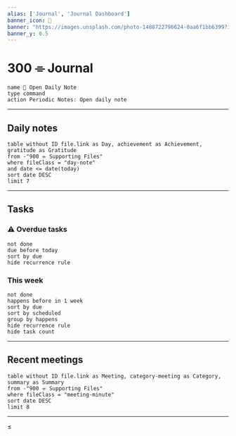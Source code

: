 ```yaml
---
alias: ['Journal', 'Journal Dashboard']
banner_icon: 📔
banner: "https://images.unsplash.com/photo-1488722796624-0aa6f1bb6399?ixlib=rb-4.0.3&ixid=MnwxMjA3fDB8MHxwaG90by1wYWdlfHx8fGVufDB8fHx8&auto=format&fit=crop&w=2370&q=80"
banner_y: 0.5
---
```


# 300 ⌯ Journal

```button
name 🌱 Open Daily Note
type command
action Periodic Notes: Open daily note
```
---
## Daily notes
```dataview
table without ID file.link as Day, achievement as Achievement, gratitude as Gratitude
from -"900 ⌯ Supporting Files"
where fileClass = "day-note"
and date <= date(today)
sort date DESC
limit 7
```
---
## Tasks

### ⚠️ Overdue tasks
```tasks
not done
due before today
sort by due
hide recurrence rule 
```
### This week
```tasks
not done 
happens before in 1 week
sort by due
sort by scheduled
group by happens
hide recurrence rule 
hide task count
```
---

## Recent meetings
```dataview
table without ID file.link as Meeting, category-meeting as Category, summary as Summary
from -"900 ⌯ Supporting Files"
where fileClass = "meeting-minute"
sort date DESC
limit 8
```
---
≤